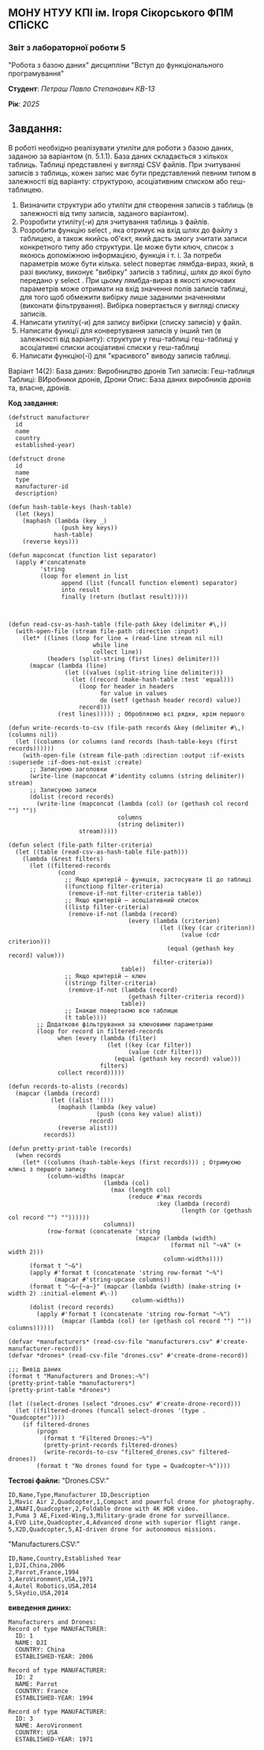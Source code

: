 ## МОНУ НТУУ КПІ ім. Ігоря Сікорського ФПМ СПіСКС

### Звіт з лабораторної роботи 5
 "Робота з базою даних"
 дисципліни "Вступ до функціонального програмування"

**Студент**: *Петраш Павло Степанович КВ-13*


**Рік**: *2025*

## Завдання:
В роботі необхідно реалізувати утиліти для роботи з базою даних, заданою за варіантом (п. 5.1.1). База даних складається з кількох таблиць. Таблиці представлені у вигляді CSV файлів. При зчитуванні записів з таблиць, кожен запис має бути представлений певним типом в залежності від варіанту: структурою, асоціативним списком або геш-таблицею.

1. Визначити структури або утиліти для створення записів з таблиць (в залежності від типу записів, заданого варіантом).
2. Розробити утиліту(-и) для зчитування таблиць з файлів.
3. Розробити функцію select , яка отримує на вхід шлях до файлу з таблицею, а також якийсь об'єкт, який дасть змогу зчитати записи конкретного типу або структури. Це може бути ключ, список з якоюсь допоміжною інформацією, функція і т. і. За потреби параметрів може бути кілька. select повертає лямбда-вираз, який, в разі виклику, виконує "вибірку" записів з таблиці, шлях до якої було передано у select . При цьому лямбда-вираз в якості ключових параметрів може отримати на вхід значення полів записів таблиці, для того щоб обмежити вибірку лише заданими значеннями (виконати фільтрування). Вибірка повертається у вигляді списку записів.
4. Написати утиліту(-и) для запису вибірки (списку записів) у файл.
5. Написати функції для конвертування записів у інший тип (в залежності від варіанту):
структури у геш-таблиці
геш-таблиці у асоціативні списки
асоціативні списки у геш-таблиці
6. Написати функцію(-ї) для "красивого" виводу записів таблиці.

Варіант 14(2): 
База даних: Виробництво дронів
Тип записів: Геш-таблиця
Таблиці: ВИробники дронів, Дрони
Опис: База даних виробників дронів та, власне, дронів.

**Код завдання:**
```
(defstruct manufacturer
  id
  name
  country
  established-year)

(defstruct drone
  id
  name
  type
  manufacturer-id
  description)

(defun hash-table-keys (hash-table)
  (let (keys)
    (maphash (lambda (key _)
               (push key keys))
             hash-table)
    (reverse keys)))

(defun mapconcat (function list separator)
  (apply #'concatenate
         'string
         (loop for element in list
               append (list (funcall function element) separator)
               into result
               finally (return (butlast result)))))



(defun read-csv-as-hash-table (file-path &key (delimiter #\,))
  (with-open-file (stream file-path :direction :input)
    (let* ((lines (loop for line = (read-line stream nil nil)
                        while line
                        collect line))
           (headers (split-string (first lines) delimiter)))
      (mapcar (lambda (line)
                (let ((values (split-string line delimiter)))
                  (let ((record (make-hash-table :test 'equal)))
                    (loop for header in headers
                          for value in values
                          do (setf (gethash header record) value))
                    record)))
              (rest lines))))) ; Обробляємо всі рядки, крім першого

(defun write-records-to-csv (file-path records &key (delimiter #\,) (columns nil))
  (let ((columns (or columns (and records (hash-table-keys (first records))))))
    (with-open-file (stream file-path :direction :output :if-exists :supersede :if-does-not-exist :create)
      ;; Записуємо заголовки
      (write-line (mapconcat #'identity columns (string delimiter)) stream)
      ;; Записуємо записи
      (dolist (record records)
        (write-line (mapconcat (lambda (col) (or (gethash col record "") ""))
                               columns
                               (string delimiter))
                    stream)))))

(defun select (file-path filter-criteria)
  (let ((table (read-csv-as-hash-table file-path)))
    (lambda (&rest filters)
      (let ((filtered-records
              (cond
                ;; Якщо критерій — функція, застосувати її до таблиці
                ((functionp filter-criteria)
                 (remove-if-not filter-criteria table))
                ;; Якщо критерій — асоціативний список
                ((listp filter-criteria)
                 (remove-if-not (lambda (record)
                                  (every (lambda (criterion)
                                           (let ((key (car criterion))
                                                 (value (cdr criterion)))
                                             (equal (gethash key record) value)))
                                         filter-criteria))
                                table))
                ;; Якщо критерій — ключ
                ((stringp filter-criteria)
                 (remove-if-not (lambda (record)
                                  (gethash filter-criteria record))
                                table))
                ;; Інакше повертаємо всю таблицю
                (t table))))
        ;; Додаткове фільтрування за ключовими параметрами
        (loop for record in filtered-records
              when (every (lambda (filter)
                            (let ((key (car filter))
                                  (value (cdr filter)))
                              (equal (gethash key record) value)))
                          filters)
              collect record)))))

(defun records-to-alists (records)
  (mapcar (lambda (record)
            (let ((alist '()))
              (maphash (lambda (key value)
                         (push (cons key value) alist))
                       record)
              (reverse alist)))
          records))

(defun pretty-print-table (records)
  (when records
    (let* ((columns (hash-table-keys (first records))) ; Отримуємо ключі з першого запису
           (column-widths (mapcar
                           (lambda (col)
                             (max (length col)
                                  (reduce #'max records
                                          :key (lambda (record)
                                                 (length (or (gethash col record "") ""))))))
                           columns))
           (row-format (concatenate 'string
                                    (mapcar (lambda (width)
                                              (format nil "~vA" (+ width 2)))
                                            column-widths))))
      (format t "~&")
      (apply #'format t (concatenate 'string row-format "~%")
             (mapcar #'string-upcase columns))
      (format t "~&~{~a~}" (mapcar (lambda (width) (make-string (+ width 2) :initial-element #\-))
                                   column-widths))
      (dolist (record records)
        (apply #'format t (concatenate 'string row-format "~%")
               (mapcar (lambda (col) (or (gethash col record "") "")) columns))))))

(defvar *manufacturers* (read-csv-file "manufacturers.csv" #'create-manufacturer-record))
(defvar *drones* (read-csv-file "drones.csv" #'create-drone-record))

;;; Вивід даних
(format t "Manufacturers and Drones:~%")
(pretty-print-table *manufacturers*)
(pretty-print-table *drones*)

(let ((select-drones (select "drones.csv" #'create-drone-record)))
  (let ((filtered-drones (funcall select-drones '(type . "Quadcopter"))))
    (if filtered-drones
        (progn
          (format t "Filtered Drones:~%")
          (pretty-print-records filtered-drones)
          (write-records-to-csv "filtered_drones.csv" filtered-drones))
        (format t "No drones found for type = Quadcopter~%"))))

```
**Тестові файли:**
"Drones.CSV:"
```
ID,Name,Type,Manufacturer ID,Description
1,Mavic Air 2,Quadcopter,1,Compact and powerful drone for photography.
2,ANAFI,Quadcopter,2,Foldable drone with 4K HDR video.
3,Puma 3 AE,Fixed-Wing,3,Military-grade drone for surveillance.
4,EVO Lite,Quadcopter,4,Advanced drone with superior flight range.
5,X2D,Quadcopter,5,AI-driven drone for autonomous missions.
```
"Manufacturers.CSV:"
```
ID,Name,Country,Established Year
1,DJI,China,2006
2,Parrot,France,1994
3,AeroVironment,USA,1971
4,Autel Robotics,USA,2014
5,Skydio,USA,2014
```
**виведення диних:**
```
Manufacturers and Drones:
Record of type MANUFACTURER:
  ID: 1
  NAME: DJI
  COUNTRY: China
  ESTABLISHED-YEAR: 2006

Record of type MANUFACTURER:
  ID: 2
  NAME: Parrot
  COUNTRY: France
  ESTABLISHED-YEAR: 1994

Record of type MANUFACTURER:
  ID: 3
  NAME: AeroVironment
  COUNTRY: USA
  ESTABLISHED-YEAR: 1971
```

